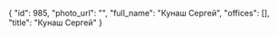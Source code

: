 {
    "id": 985,
    "photo_url": "",
    "full_name": "Кунаш Сергей",
    "offices": [],
    "title": "Кунаш Сергей"
}